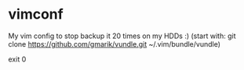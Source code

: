 vimconf
=======

My vim config to stop backup it 20 times on my HDDs :)
(start with: git clone https://github.com/gmarik/vundle.git ~/.vim/bundle/vundle)


exit 0
